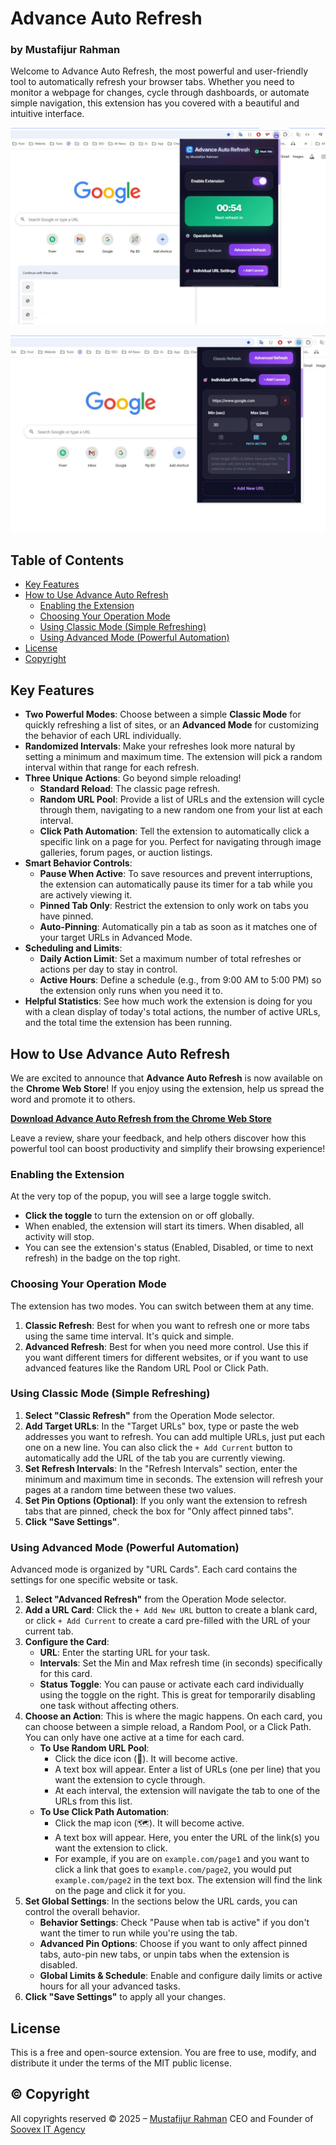 # Advance Auto Refresh
### by Mustafijur Rahman

Welcome to Advance Auto Refresh, the most powerful and user-friendly tool to automatically refresh your browser tabs. Whether you need to monitor a webpage for changes, cycle through dashboards, or automate simple navigation, this extension has you covered with a beautiful and intuitive interface.

![Extension Popup Interface](icons/ss1.jpg)

![Extension Popup Interface](icons/ss2.jpg)

## Table of Contents

-   [Key Features](#key-features)
-   [How to Use Advance Auto Refresh](#how-to-use-advance-auto-refresh)
    -   [Enabling the Extension](#enabling-the-extension)
    -   [Choosing Your Operation Mode](#choosing-your-operation-mode)
    -   [Using Classic Mode (Simple Refreshing)](#using-classic-mode-simple-refreshing)
    -   [Using Advanced Mode (Powerful Automation)](#using-advanced-mode-powerful-automation)
-   [License](#license)
-   [Copyright](#copyright)

## Key Features

-   **Two Powerful Modes**: Choose between a simple **Classic Mode** for quickly refreshing a list of sites, or an **Advanced Mode** for customizing the behavior of each URL individually.
-   **Randomized Intervals**: Make your refreshes look more natural by setting a minimum and maximum time. The extension will pick a random interval within that range for each refresh.
-   **Three Unique Actions**: Go beyond simple reloading!
    -   **Standard Reload**: The classic page refresh.
    -   **Random URL Pool**: Provide a list of URLs and the extension will cycle through them, navigating to a new random one from your list at each interval.
    -   **Click Path Automation**: Tell the extension to automatically click a specific link on a page for you. Perfect for navigating through image galleries, forum pages, or auction listings.
-   **Smart Behavior Controls**:
    -   **Pause When Active**: To save resources and prevent interruptions, the extension can automatically pause its timer for a tab while you are actively viewing it.
    -   **Pinned Tab Only**: Restrict the extension to only work on tabs you have pinned.
    -   **Auto-Pinning**: Automatically pin a tab as soon as it matches one of your target URLs in Advanced Mode.
-   **Scheduling and Limits**:
    -   **Daily Action Limit**: Set a maximum number of total refreshes or actions per day to stay in control.
    -   **Active Hours**: Define a schedule (e.g., from 9:00 AM to 5:00 PM) so the extension only runs when you need it to.
-   **Helpful Statistics**: See how much work the extension is doing for you with a clean display of today's total actions, the number of active URLs, and the total time the extension has been running.

## How to Use Advance Auto Refresh

We are excited to announce that **Advance Auto Refresh** is now available on the **Chrome Web Store**! If you enjoy using the extension, help us spread the word and promote it to others.

**[Download Advance Auto Refresh from the Chrome Web Store](https://chromewebstore.google.com/detail/advance-auto-refresh/hdendciklgimifhmgikbonnkbhcpniaj)**

Leave a review, share your feedback, and help others discover how this powerful tool can boost productivity and simplify their browsing experience!

### Enabling the Extension

At the very top of the popup, you will see a large toggle switch.
-   **Click the toggle** to turn the extension on or off globally.
-   When enabled, the extension will start its timers. When disabled, all activity will stop.
-   You can see the extension's status (Enabled, Disabled, or time to next refresh) in the badge on the top right.

### Choosing Your Operation Mode

The extension has two modes. You can switch between them at any time.

1.  **Classic Refresh**: Best for when you want to refresh one or more tabs using the same time interval. It's quick and simple.
2.  **Advanced Refresh**: Best for when you need more control. Use this if you want different timers for different websites, or if you want to use advanced features like the Random URL Pool or Click Path.

### Using Classic Mode (Simple Refreshing)

1.  **Select "Classic Refresh"** from the Operation Mode selector.
2.  **Add Target URLs**: In the "Target URLs" box, type or paste the web addresses you want to refresh. You can add multiple URLs, just put each one on a new line. You can also click the `+ Add Current` button to automatically add the URL of the tab you are currently viewing.
3.  **Set Refresh Intervals**: In the "Refresh Intervals" section, enter the minimum and maximum time in seconds. The extension will refresh your pages at a random time between these two values.
4.  **Set Pin Options (Optional)**: If you only want the extension to refresh tabs that are pinned, check the box for "Only affect pinned tabs".
5.  **Click "Save Settings"**.

### Using Advanced Mode (Powerful Automation)

Advanced mode is organized by "URL Cards". Each card contains the settings for one specific website or task.

1.  **Select "Advanced Refresh"** from the Operation Mode selector.
2.  **Add a URL Card**: Click the `+ Add New URL` button to create a blank card, or click `+ Add Current` to create a card pre-filled with the URL of your current tab.
3.  **Configure the Card**:
    -   **URL**: Enter the starting URL for your task.
    -   **Intervals**: Set the Min and Max refresh time (in seconds) specifically for this card.
    -   **Status Toggle**: You can pause or activate each card individually using the toggle on the right. This is great for temporarily disabling one task without affecting others.
4.  **Choose an Action**: This is where the magic happens. On each card, you can choose between a simple reload, a Random Pool, or a Click Path. You can only have one active at a time for each card.
    -   **To Use Random URL Pool**:
        -   Click the dice icon (🎲). It will become active.
        -   A text box will appear. Enter a list of URLs (one per line) that you want the extension to cycle through.
        -   At each interval, the extension will navigate the tab to one of the URLs from this list.
    -   **To Use Click Path Automation**:
        -   Click the map icon (🗺️). It will become active.
        -   A text box will appear. Here, you enter the URL of the link(s) you want the extension to click.
        -   For example, if you are on `example.com/page1` and you want to click a link that goes to `example.com/page2`, you would put `example.com/page2` in the text box. The extension will find the link on the page and click it for you.
5.  **Set Global Settings**: In the sections below the URL cards, you can control the overall behavior.
    -   **Behavior Settings**: Check "Pause when tab is active" if you don't want the timer to run while you're using the tab.
    -   **Advanced Pin Options**: Choose if you want to only affect pinned tabs, auto-pin new tabs, or unpin tabs when the extension is disabled.
    -   **Global Limits & Schedule**: Enable and configure daily limits or active hours for all your advanced tasks.
6.  **Click "Save Settings"** to apply all your changes.

## License

This is a free and open-source extension. You are free to use, modify, and distribute it under the terms of the MIT public license.


## ©️ Copyright

<p>All copyrights reserved © 2025 – <a href="https://mustafijur.org/">Mustafijur Rahman</a> CEO and Founder of <a target="_blank" href="https://www.soovex.com/">Soovex IT Agency</a></p>
